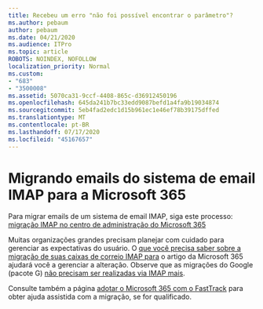 ```yaml
---
title: Recebeu um erro "não foi possível encontrar o parâmetro"?
ms.author: pebaum
author: pebaum
ms.date: 04/21/2020
ms.audience: ITPro
ms.topic: article
ROBOTS: NOINDEX, NOFOLLOW
localization_priority: Normal
ms.custom:
- "683"
- "3500008"
ms.assetid: 5070ca31-9ccf-4408-865c-d36912450196
ms.openlocfilehash: 645da241b7bc33edd9087befd1a4fa9b19034874
ms.sourcegitcommit: 5eb4fad2edc1d15b961ec1e46ef78b39175dffed
ms.translationtype: MT
ms.contentlocale: pt-BR
ms.lasthandoff: 07/17/2020
ms.locfileid: "45167657"
---
```

# <a name="migrating-email-from-imap-email-system-to-microsoft-365"></a>Migrando emails do sistema de email IMAP para a Microsoft 365

Para migrar emails de um sistema de email IMAP, siga este processo: [migração IMAP no centro de administração do Microsoft 365](https://docs.microsoft.com/Exchange/mailbox-migration/migrating-imap-mailboxes/imap-migration-in-the-admin-center)
  
Muitas organizações grandes precisam planejar com cuidado para gerenciar as expectativas do usuário. O [que você precisa saber sobre a migração de suas caixas de correio IMAP para](https://docs.microsoft.com/Exchange/mailbox-migration/migrating-imap-mailboxes/migrating-imap-mailboxes) o artigo da Microsoft 365 ajudará você a gerenciar a alteração. Observe que as migrações do Google (pacote G) [não precisam ser realizadas via IMAP mais](https://docs.microsoft.com/Exchange/mailbox-migration/perform-g-suite-migration).

Consulte também a página [adotar o Microsoft 365 com o FastTrack](https://www.microsoft.com/fasttrack/microsoft-365/office-365) para obter ajuda assistida com a migração, se for qualificado.
  
